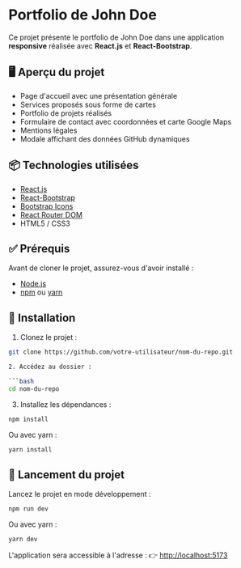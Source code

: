 
# Portfolio de John Doe

Ce projet présente le portfolio de John Doe dans une application **responsive** réalisée avec **React.js** et **React-Bootstrap**.

## 🖥️ Aperçu du projet

- Page d'accueil avec une présentation générale
- Services proposés sous forme de cartes
- Portfolio de projets réalisés
- Formulaire de contact avec coordonnées et carte Google Maps
- Mentions légales
- Modale affichant des données GitHub dynamiques

## 📦 Technologies utilisées

- [React.js](https://reactjs.org/)
- [React-Bootstrap](https://react-bootstrap.github.io/)
- [Bootstrap Icons](https://icons.getbootstrap.com/)
- [React Router DOM](https://reactrouter.com/)
- HTML5 / CSS3

## ✅ Prérequis

Avant de cloner le projet, assurez-vous d'avoir installé :

- [Node.js](https://nodejs.org/)
- [npm](https://www.npmjs.com/) ou [yarn](https://yarnpkg.com/)

## 🚀 Installation

1. Clonez le projet :

```bash
git clone https://github.com/votre-utilisateur/nom-du-repo.git

2. Accédez au dossier :

```bash
cd nom-du-repo
```

3. Installez les dépendances :

```bash
npm install
```

Ou avec yarn :

```bash
yarn install
```

## 🧪 Lancement du projet

Lancez le projet en mode développement :

```bash
npm run dev
```

Ou avec yarn :

```bash
yarn dev
```

L'application sera accessible à l'adresse :
👉 [http://localhost:5173](http://localhost:5173)
